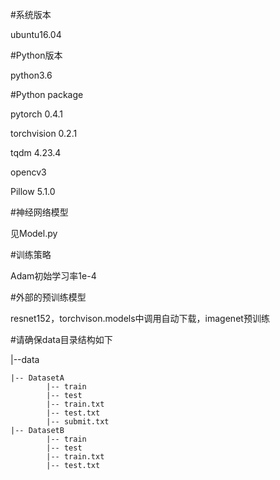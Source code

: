 #系统版本

ubuntu16.04

#Python版本

python3.6

#Python package

pytorch 0.4.1

torchvision 0.2.1 

tqdm 4.23.4

opencv3 

Pillow 5.1.0

#神经网络模型

见Model.py

#训练策略

Adam初始学习率1e-4

#外部的预训练模型

resnet152，torchvison.models中调用自动下载，imagenet预训练

#请确保data目录结构如下

|--data 

    |-- DatasetA
            |-- train
            |-- test
            |-- train.txt
            |-- test.txt
            |-- submit.txt
    |-- DatasetB
            |-- train
            |-- test
            |-- train.txt
            |-- test.txt
